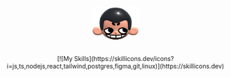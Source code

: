 <div align="center">
  <img height="75px" src="khicon.png" alt="logo">
</div>
<br>

<p align="center">
  [![My Skills](https://skillicons.dev/icons?i=js,ts,nodejs,react,tailwind,postgres,figma,git,linux)](https://skillicons.dev)
</p>

